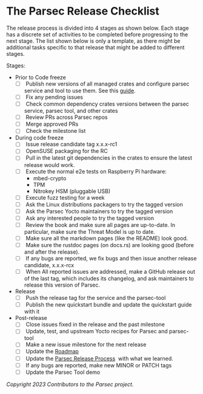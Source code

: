 # The Parsec Release Checklist

The release process is divided into 4 stages as shown below. Each stage has a discrete set of
activities to be completed before progressing to the next stage. The list shown below is only a
template, as there might be additional tasks specific to that release that might be added to
different stages.

Stages:

- Prior to Code freeze
   - [ ]  Publish new versions of all managed crates and configure parsec service and tool to use
      them. See
      this [guide](https://parallaxsecond.github.io/parsec-book/contributing/package_management.html).
   - [ ]  Fix any pending issues
   - [ ]  Check common dependency crates versions between the parsec service, parsec tool, and
      other crates
   - [ ]  Review PRs across Parsec repos
   - [ ]  Merge approved PRs
   - [ ]  Check the milestone list
- During code freeze
   - [ ]  Issue release candidate tag x.x.x-rc1
   - [ ]  OpenSUSE packaging for the RC
   - [ ]  Pull in the latest git dependencies in the crates to ensure the latest release would
      work.
   - [ ]  Execute the normal e2e tests on Raspberry Pi hardware:
      - mbed-crypto
      - TPM
      - Nitrokey HSM (pluggable USB)
   - [ ]  Execute fuzz testing for a week
   - [ ]  Ask the Linux distributions packagers to try the tagged version
   - [ ]  Ask the Parsec Yocto maintainers to try the tagged version
   - [ ]  Ask any interested people to try the tagged version
   - [ ]  Review the book and make sure all pages are up-to-date. In particular, make sure the
      Threat Model is up to date.
   - [ ]  Make sure all the markdown pages (like the README) look good.
   - [ ]  Make sure the rustdoc pages (on docs.rs) are looking good (before and after the release).
   - [ ]  If any bugs are reported, we fix bugs and then issue another release candidate, x.x.x-rcx
   - [ ]  When All reported issues are addressed, make a GitHub release out of the last tag, which
      includes its changelog, and ask maintainers to release this version of Parsec.
- Release
   - [ ]  Push the release tag for the service and the parsec-tool
   - [ ]  Publish the new quickstart bundle and update the quickstart guide with it
- Post-release
   - [ ]  Close issues fixed in the release and the past milestone
   - [ ]  Update, test, and upstream Yocto recipes for Parsec and parsec-tool
   - [ ]  Make a new issue milestone for the next release
   - [ ]  Update the [Roadmap](https://github.com/parallaxsecond/community/blob/main/ROADMAP.md)
   - [ ]  Update the [Parsec Release
      Process](https://parallaxsecond.github.io/parsec-book/contributing/release_process.html) 
      with what we learned.
   - [ ]  If any bugs are reported, make new MINOR or PATCH tags
   - [ ]  Update the Parsec Tool demo

*Copyright 2023 Contributors to the Parsec project.*
